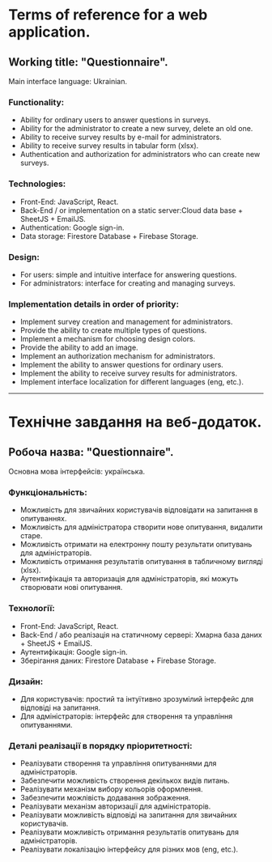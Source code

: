 # Terms of reference for a web application.

## Working title: "Questionnaire".

Main interface language: Ukrainian.

### Functionality:

-   Ability for ordinary users to answer questions in surveys.
-   Ability for the administrator to create a new survey, delete an old one.
-   Ability to receive survey results by e-mail for administrators.
-   Ability to receive survey results in tabular form (xlsx).
-   Authentication and authorization for administrators who can create new surveys.

### Technologies:

-   Front-End: JavaScript, React.
-   Back-End / or implementation on a static server:Cloud data base + SheetJS + EmailJS.
-   Authentication: Google sign-in.
-   Data storage: Firestore Database + Firebase Storage.

### Design:

-   For users: simple and intuitive interface for answering questions.
-   For administrators: interface for creating and managing surveys.

### Implementation details in order of priority:

-   Implement survey creation and management for administrators.
-   Provide the ability to create multiple types of questions.
-   Implement a mechanism for choosing design colors.
-   Provide the ability to add an image.
-   Implement an authorization mechanism for administrators.
-   Implement the ability to answer questions for ordinary users.
-   Implement the ability to receive survey results for administrators.
-   Implement interface localization for different languages (eng, etc.).

---

# Технічне завдання на веб-додаток.

## Робоча назва: "Questionnaire".

Основна мова інтерфейсів: українська.

### Функціональність:

-   Можливість для звичайних користувачів відповідати на запитання в опитуваннях.
-   Можливість для адміністратора створити нове опитування, видалити старе.
-   Можливість отримати на електронну пошту результати опитувань для адміністраторів.
-   Можливість отримання результатів опитування в табличному вигляді (xlsx).
-   Аутентифікація та авторизація для адміністраторів, які можуть створювати нові опитування.

### Технології:

-   Front-End: JavaScript, React.
-   Back-End / або реалізація на статичному сервері: Хмарна база даних + SheetJS + EmailJS.
-   Аутентифікація: Google sign-in.
-   Зберігання даних: Firestore Database + Firebase Storage.

### Дизайн:

-   Для користувачів: простий та інтуїтивно зрозумілий інтерфейс для відповіді на запитання.
-   Для адміністраторів: інтерфейс для створення та управління опитуваннями.

### Деталі реалізації в порядку пріоритетності:

-   Реалізувати створення та управління опитуваннями для адміністраторів.
-   Забезпечити можливість створення декількох видів питань.
-   Реалізувати механізм вибору кольорів оформлення.
-   Забезпечити можлівість додавання зображення.
-   Реалізувати механізм авторизації для адміністраторів.
-   Реалізувати можливість відповіді на запитання для звичайних користувачів.
-   Реалізувати можливість отримання результатів опитувань для адміністраторів.
-   Реалізувати локалізацію інтерфейсу для різних мов (eng, etc.).
